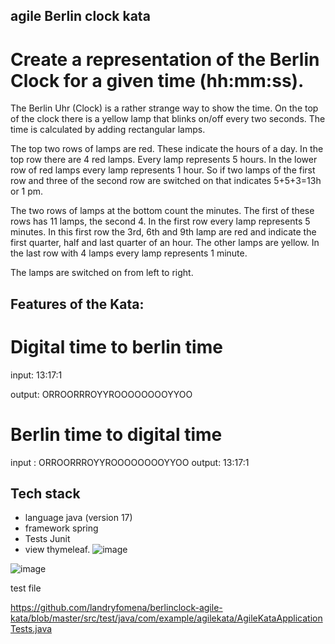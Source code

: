 ## agile Berlin clock kata
# Create a representation of the Berlin Clock for a given time (hh:mm:ss).
The Berlin Uhr (Clock) is a rather strange way to show the time. On the top of the clock there is a yellow lamp that blinks on/off every two seconds. The time is calculated by adding rectangular lamps.

The top two rows of lamps are red. These indicate the hours of a day. In the top row there are 4 red lamps. Every lamp represents 5 hours. In the lower row of red lamps every lamp represents 1 hour. So if two lamps of the first row and three of the second row are switched on that indicates 5+5+3=13h or 1 pm.

The two rows of lamps at the bottom count the minutes. The first of these rows has 11 lamps, the second 4. In the first row every lamp represents 5 minutes. In this first row the 3rd, 6th and 9th lamp are red and indicate the first quarter, half and last quarter of an hour. The other lamps are yellow. In the last row with 4 lamps every lamp represents 1 minute.

The lamps are switched on from left to right.

## Features of the Kata: 

# Digital time to berlin time 

input: 13:17:1

output: ORROORRROYYROOOOOOOOYYOO

# Berlin time to digital time 
input : ORROORRROYYROOOOOOOOYYOO
output: 13:17:1

## Tech stack 
* language java (version 17)
* framework spring 
* Tests Junit
* view thymeleaf. 
![image](https://user-images.githubusercontent.com/36473921/208371731-c2bf749d-ed01-408f-a57b-b5eabb40b767.png)

![image](https://user-images.githubusercontent.com/36473921/208371357-1aef0741-5572-4dce-b90e-df288acefa98.png)

test file 

https://github.com/landryfomena/berlinclock-agile-kata/blob/master/src/test/java/com/example/agilekata/AgileKataApplicationTests.java

